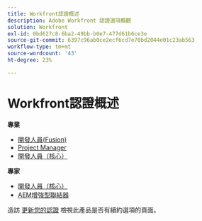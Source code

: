 ```yaml
---
title: Workfront認證概述
description: Adobe Workfront 認證選項概觀
solution: Workfront
exl-id: 0bd627c8-6ba2-49bb-b0e7-477d61b6ce3e
source-git-commit: 6397c96ab0ce2ecf6cd7e70bd2044e01c23ab563
workflow-type: tm+mt
source-wordcount: '43'
ht-degree: 23%

---
```


# Workfront認證概述

**專業**

* [開發人員(Fusion)](/help/certifications/aw/aw-fusion-p-developer.md) <!--AD0-E902-->
* [Project Manager](/help/certifications/aw/aw-p-project-manager.md) <!--AD0-E903-->
* [開發人員（核心）](/help/certifications/aw/aw-core-p-developer.md) <!--AD0-E905-->

**專家**

* [開發人員（核心）](/help/certifications/aw/aw-core-e-developer.md) <!--AD0-E904-->
* [AEM增強型聯結器](/help/certifications/aw/aw-aem-e-connector.md) <!--AD0-E906-->

造訪 [更新您的認證](/help/certifications/renew.md) 檢視此產品是否有續約選項的頁面。
